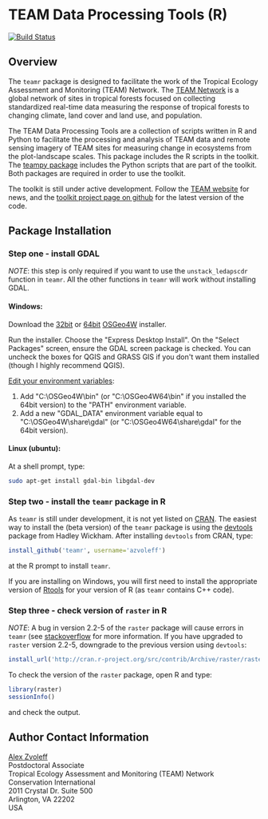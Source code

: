 # TEAM Data Processing Tools (R)

[![Build Status](https://travis-ci.org/azvoleff/teamr.png)](https://travis-ci.org/azvoleff/teamr)

## Overview

The `teamr` package is designed to facilitate the work of the Tropical Ecology 
Assessment and Monitoring (TEAM) Network. The [TEAM 
Network](http://www.teamnetwork.org/) is a global network of sites in tropical 
forests focused on collecting standardized real-time data measuring 
the response of tropical forests to changing climate, land cover and land use, 
and population.

The TEAM Data Processing Tools are a collection of scripts written in R and 
Python to facilitate the processing and analysis of TEAM data and remote 
sensing imagery of TEAM sites for measuring change in ecosystems from the 
plot-landscape scales. This package includes the R scripts in the toolkit. The 
[teampy package](https://github.com/azvoleff/teampy) includes the Python 
scripts that are part of the toolkit. Both packages are required in order to 
use the toolkit.

The toolkit is still under active development. Follow the [TEAM 
website](http://www.teamnetwork.org/) for news, and the [toolkit project page
on github](https://github.com/azvoleff/teamr) for the latest version of the 
code.

## Package Installation

### Step one - install GDAL

*NOTE*: this step is only required if you want to use the `unstack_ledapscdr` 
function in `teamr`. All the other functions in `teamr` will work without 
installing GDAL.

#### Windows:

Download the [32bit](http://download.osgeo.org/osgeo4w/osgeo4w-setup-x86.exe) 
or [64bit](http://download.osgeo.org/osgeo4w/osgeo4w-setup-x86_64.exe) [OSGeo4W](http://trac.osgeo.org/osgeo4w/) installer.

Run the installer. Choose the "Express Desktop Install".  On the "Select 
Packages" screen, ensure the GDAL screen package is checked. You can uncheck 
the boxes for QGIS and GRASS GIS if you don't want them installed (though I 
highly recommend QGIS).

[Edit your environment variables](http://support.microsoft.com/kb/310519):

1. Add "C:\OSGeo4W\bin" (or "C:\OSGeo4W64\bin" if you installed the 64bit 
version) to the "PATH" environment variable.
2. Add a new "GDAL_DATA" environment variable equal to "C:\OSGeo4W\share\gdal" 
(or "C:\OSGeo4W64\share\gdal" for the 64bit version).

#### Linux (ubuntu):

At a shell prompt, type:

``` sh
sudo apt-get install gdal-bin libgdal-dev
```

### Step two - install the `teamr` package in R
As `teamr` is still under development, it is not yet listed on 
[CRAN](http://cran.r-project.org).  The easiest way to install the (beta 
version) of the `teamr` package is using the 
[devtools](http://cran.r-project.org/web/packages/devtools/index.html) package 
from Hadley Wickham. After installing `devtools` from CRAN, type:

```R
install_github('teamr', username='azvoleff')
```

at the R prompt to install `teamr`.

If you are installing on Windows, you will first need to install the 
appropriate version of [Rtools](http://cran.r-project.org/bin/windows/Rtools/) 
for your version of R (as `teamr` contains C++ code).

### Step three - check version of `raster` in R
*NOTE*: A bug in version 2.2-5 of the `raster` package will cause errors in
`teamr` (see 
[stackoverflow](http://stackoverflow.com/questions/20915114/extract-in-r-fails-for-small-polygons-and-raster)
for more information. If you have upgraded to `raster` version 2.2-5, downgrade
to the previous version using `devtools`:

```R
install_url('http://cran.r-project.org/src/contrib/Archive/raster/raster_2.1-66.tar.gz')
```

To check the version of the `raster` package, open R and type:

```R
library(raster)
sessionInfo()

```

and check the output.

## Author Contact Information

[Alex Zvoleff](mailto:azvoleff@conservation.org)  
Postdoctoral Associate  
Tropical Ecology Assessment and Monitoring (TEAM) Network  
Conservation International  
2011 Crystal Dr. Suite 500  
Arlington, VA 22202  
USA
